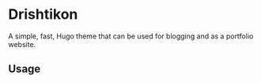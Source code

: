 # Drishtikon 

A simple, fast, Hugo theme that can be used for blogging and as a portfolio website.

## Usage 

